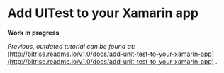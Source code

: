 # Add UITest to your Xamarin app

**Work in progress**

_Previous, outdated tutorial can be found at:_ [http://bitrise.readme.io/v1.0/docs/add-unit-test-to-your-xamarin-app](http://bitrise.readme.io/v1.0/docs/add-unit-test-to-your-xamarin-app) _._

